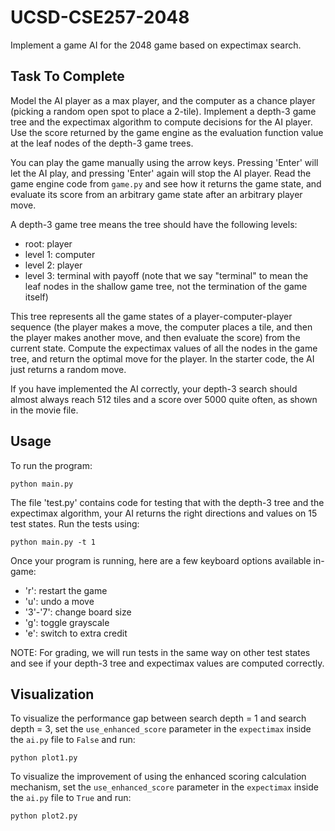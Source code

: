 # UCSD-CSE257-2048
Implement a game AI for the 2048 game based on expectimax search.

Task To Complete
-----
Model the AI player as a max player, and the computer as a chance player (picking a random open spot to place a 2-tile). Implement a depth-3 game tree and the expectimax algorithm to compute decisions for the AI player. Use the score returned by the game engine as the evaluation function value at the leaf nodes of the depth-3 game trees. 

You can play the game manually using the arrow keys. Pressing 'Enter' will let the AI play, and pressing 'Enter' again will stop the AI player. Read the game engine code from `game.py` and see how it returns the game state, and evaluate its score from an arbitrary game state after an arbitrary player move. 

A depth-3 game tree means the tree should have the following levels: 

- root: player
- level 1: computer 
- level 2: player
- level 3: terminal with payoff (note that we say "terminal" to mean the leaf nodes in the shallow game tree, not the termination of the game itself)

This tree represents all the game states of a player-computer-player sequence (the player makes a move, the computer places a tile, and then the player makes another move, and then evaluate the score) from the current state. Compute the expectimax values of all the nodes in the game tree, and return the optimal move for the player. In the starter code, the AI just returns a random move.

If you have implemented the AI correctly, your depth-3 search should almost always reach 512 tiles and a score over 5000 quite often, as shown in the movie file. 

Usage
-----
To run the program:
```
python main.py
```

The file 'test.py' contains code for testing that with the depth-3 tree and the expectimax algorithm, your AI returns the right directions and values on 15 test states. Run the tests using:
```
python main.py -t 1
```

Once your program is running, here are a few keyboard options available in-game:
- 'r': restart the game
- 'u': undo a move
- '3'-'7': change board size
- 'g': toggle grayscale
- 'e': switch to extra credit

NOTE: For grading, we will run tests in the same way on other test states and see if your depth-3 tree and expectimax values are computed correctly. 

Visualization
-----
To visualize the performance gap between search depth = 1 and search depth = 3, 
set the `use_enhanced_score` parameter in the `expectimax` inside the `ai.py` file to `False` and run:

```
python plot1.py
```
To visualize the improvement of using the enhanced scoring calculation mechanism, 
set the `use_enhanced_score` parameter in the `expectimax` inside the `ai.py` file to `True` and run:
```
python plot2.py
```